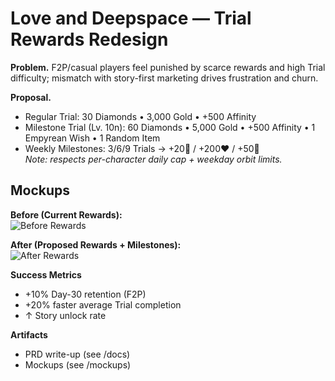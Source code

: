 # Love and Deepspace — Trial Rewards Redesign

**Problem.** F2P/casual players feel punished by scarce rewards and high Trial difficulty; mismatch with story-first marketing drives frustration and churn.

**Proposal.**
- Regular Trial: 30 Diamonds • 3,000 Gold • +500 Affinity  
- Milestone Trial (Lv. 10n): 60 Diamonds • 5,000 Gold • +500 Affinity • 1 Empyrean Wish • 1 Random Item  
- Weekly Milestones: 3/6/9 Trials → +20💎 / +200❤️ / +50💎  
*Note: respects per-character daily cap + weekday orbit limits.*

## Mockups

**Before (Current Rewards):**  
![Before Rewards](<img width="390" height="844" alt="current rewards" src="https://github.com/user-attachments/assets/7e851663-39ea-4ca9-a4c1-1b1e01efe498" />
)

**After (Proposed Rewards + Milestones):**  
![After Rewards](<img width="390" height="844" alt="proposed rewards" src="https://github.com/user-attachments/assets/792ac63c-5cb3-426f-8921-79fc4a07a4e7" />
)

**Success Metrics**
- +10% Day-30 retention (F2P)
- +20% faster average Trial completion
- ↑ Story unlock rate

**Artifacts**
- PRD write-up (see /docs)
- Mockups (see /mockups)
